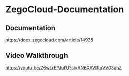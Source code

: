 # ZegoCloud-Documentation

## Documentation
https://docs.zegocloud.com/article/14935

## Video Walkthrough
https://youtu.be/Z6wLrEPJufU?si=AN6XAVlRqVV03uhZ
